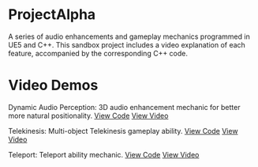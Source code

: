 # ProjectAlpha

A series of audio enhancements and gameplay mechanics programmed in UE5 and C++. This sandbox project includes a video explanation of each feature, accompanied by the corresponding C++ code.

# Video Demos
Dynamic Audio Perception: 3D audio enhancement mechanic for better more natural positionality. [View Code](https://github.com/mozahzah/ProjectAlpha/blob/3a268fefb5bd016f7d5885b2fea46c9faf845020/Source/ProjectAlpha/Audio/DynamicAudioPerception.cpp#L43) [View Video](https://vimeo.com/526665582)

Telekinesis: Multi-object Telekinesis gameplay ability. [View Code](https://github.com/mozahzah/ProjectAlpha/blob/3a268fefb5bd016f7d5885b2fea46c9faf845020/Source/ProjectAlpha/GamePlayActors/LevitatingActor.cpp#L79) [View Video](https://vimeo.com/526668686)

Teleport: Teleport ability mechanic. [View Code](https://github.com/mozahzah/ProjectAlpha/blob/3a268fefb5bd016f7d5885b2fea46c9faf845020/Source/ProjectAlpha/Combat/Abilities/Ability_Teleport.cpp#L44) [View Video](https://vimeo.com/526668942)

